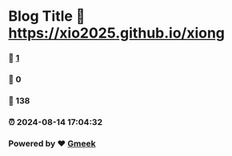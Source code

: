 # Blog Title :link: https://xio2025.github.io/xiong 
### :page_facing_up: [1](https://xio2025.github.io/xiong/tag.html) 
### :speech_balloon: 0 
### :hibiscus: 138 
### :alarm_clock: 2024-08-14 17:04:32 
### Powered by :heart: [Gmeek](https://github.com/Meekdai/Gmeek)
